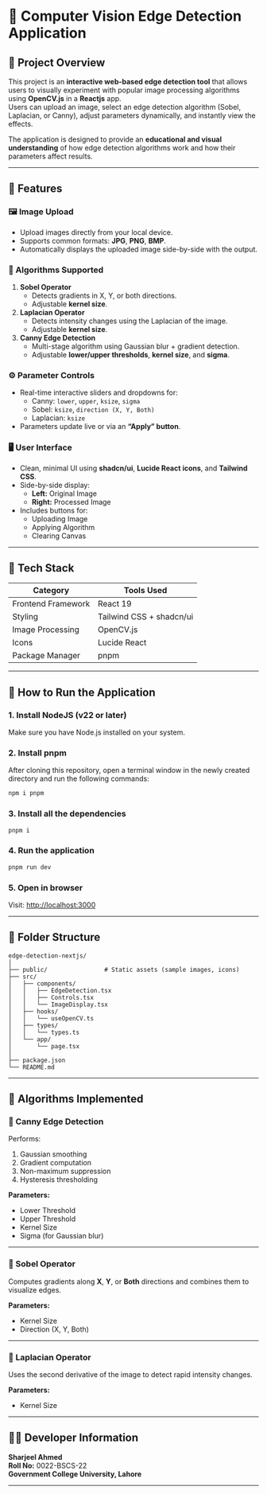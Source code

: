 # 🧠 Computer Vision Edge Detection Application

## 📘 Project Overview
This project is an **interactive web-based edge detection tool** that allows users to visually experiment with popular image processing algorithms using **OpenCV.js** in a **Reactjs** app.  
Users can upload an image, select an edge detection algorithm (Sobel, Laplacian, or Canny), adjust parameters dynamically, and instantly view the effects.

The application is designed to provide an **educational and visual understanding** of how edge detection algorithms work and how their parameters affect results.

---

## 🎯 Features

### 🖼️ Image Upload
- Upload images directly from your local device.  
- Supports common formats: **JPG**, **PNG**, **BMP**.  
- Automatically displays the uploaded image side-by-side with the output.

### 🧩 Algorithms Supported
1. **Sobel Operator**
   - Detects gradients in X, Y, or both directions.  
   - Adjustable **kernel size**.
2. **Laplacian Operator**
   - Detects intensity changes using the Laplacian of the image.  
   - Adjustable **kernel size**.
3. **Canny Edge Detection**
   - Multi-stage algorithm using Gaussian blur + gradient detection.  
   - Adjustable **lower/upper thresholds**, **kernel size**, and **sigma**.

### ⚙️ Parameter Controls
- Real-time interactive sliders and dropdowns for:
  - Canny: `lower`, `upper`, `ksize`, `sigma`
  - Sobel: `ksize`, `direction (X, Y, Both)`
  - Laplacian: `ksize`
- Parameters update live or via an **“Apply” button**.

### 🖥️ User Interface
- Clean, minimal UI using **shadcn/ui**, **Lucide React icons**, and **Tailwind CSS**.  
- Side-by-side display:
  - **Left:** Original Image  
  - **Right:** Processed Image  
- Includes buttons for:
  - Uploading Image  
  - Applying Algorithm  
  - Clearing Canvas  

---

## 🚀 Tech Stack
| Category | Tools Used |
|-----------|-------------|
| Frontend Framework | React 19 |
| Styling | Tailwind CSS + shadcn/ui |
| Image Processing | OpenCV.js |
| Icons | Lucide React |
| Package Manager | pnpm |

---

## 🧠 How to Run the Application

### 1. Install NodeJS (v22 or later)
Make sure you have Node.js installed on your system.

### 2. Install pnpm
After cloning this repository, open a terminal window in the newly created directory and run the following commands:
```bash
npm i pnpm
```

### 3. Install all the dependencies
```bash
pnpm i
```

### 4. Run the application
```bash
pnpm run dev
```

### 5. Open in browser
Visit: [http://localhost:3000](http://localhost:3000)

---

## 📂 Folder Structure

```
edge-detection-nextjs/
│
├── public/                # Static assets (sample images, icons)
├── src/
│   ├── components/
│   │   ├── EdgeDetection.tsx
│   │   ├── Controls.tsx
│   │   └── ImageDisplay.tsx
│   ├── hooks/
│   │   └── useOpenCV.ts
│   ├── types/
│   │   └── types.ts
│   └── app/
│       └── page.tsx
│
├── package.json
└── README.md
```

---

## 🧮 Algorithms Implemented

### 🔹 Canny Edge Detection
Performs:
1. Gaussian smoothing  
2. Gradient computation  
3. Non-maximum suppression  
4. Hysteresis thresholding  

**Parameters:**  
- Lower Threshold  
- Upper Threshold  
- Kernel Size  
- Sigma (for Gaussian blur)

---

### 🔹 Sobel Operator
Computes gradients along **X**, **Y**, or **Both** directions and combines them to visualize edges.

**Parameters:**  
- Kernel Size  
- Direction (X, Y, Both)

---

### 🔹 Laplacian Operator
Uses the second derivative of the image to detect rapid intensity changes.

**Parameters:**  
- Kernel Size

---

## 🧑‍💻 Developer Information

**Sharjeel Ahmed**  
**Roll No:** 0022-BSCS-22  
**Government College University, Lahore**

---



